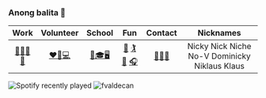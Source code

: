 ### Anong balita 👋
|Work|Volunteer| School| Fun| Contact| Nicknames|
| :-------------: | :-------------: | :-------------:| :-------------: | :-------------: | :-------------: |
| [🏥👨‍💻](https://ro.co/)[👶](https://www.linkedin.com/feed/update/urn:li:activity:6811035642496212993/)| [❤️🙋💻](https://www.developforgood.org/)|[🐺🎓🖥️](https://www.sonoma.edu/) |[🎾](https://sonomaseawolves.com/sports/mens-tennis/roster/nicky-valdecanas/4155) [🏌️](https://www.youtube.com/watch?v=mkZ0wVul2Fc&ab_channel=LawtonGolf) [🏐](https://www.youtube.com/watch?v=hrUKemJhy9g&ab_channel=OtakuGains) [ 🎧](https://open.spotify.com/user/222bzakdxxgx2ctwofadyhxxq)|[👨‍💼](https://www.linkedin.com/in/francovaldecanas/)[📧](mailto:nickyvaldecanas@gmail.com)|Nicky Nick Niche No-V Dominicky Niklaus Klaus |

![Spotify recently played](https://spotify-recently-played-readme.vercel.app/api?user=222bzakdxxgx2ctwofadyhxxq&count=3) 
<img  src="https://github-readme-stats.vercel.app/api?username=fvaldecan&&theme=dark&show_icons=true&locale=en&hide_rank=true&" alt="fvaldecan" />

